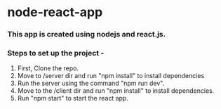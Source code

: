 # node-react-app

### This app is created using nodejs and react.js.


### Steps to set up the project - 
1. First, Clone the repo.
2. Move to /server dir and run "npm install" to install dependencies
3. Run the server using the command "npm run dev".
4. Move to the /client dir and run "npm install" to install dependencies.
5. Run "npm start" to start the react app.
